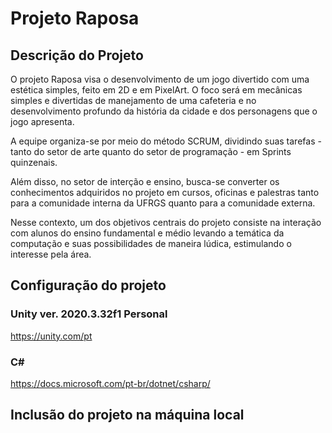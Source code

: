 # Projeto Raposa
## Descrição do Projeto
O projeto Raposa visa o desenvolvimento de um jogo divertido com uma estética simples, feito em 2D e em PixelArt. O foco será em mecânicas simples e divertidas de manejamento de uma cafeteria e no desenvolvimento profundo da história da cidade e dos personagens que o jogo apresenta.

A equipe organiza-se por meio do método SCRUM, dividindo suas tarefas - tanto do setor de arte quanto do setor de programação - em Sprints quinzenais.

Além disso, no setor de interção e ensino, busca-se converter os conhecimentos adquiridos no projeto em cursos, oficinas e palestras tanto para a comunidade interna da UFRGS quanto para a comunidade externa.

Nesse contexto, um dos objetivos centrais do projeto consiste na interação com alunos do ensino fundamental e médio levando a temática da computação e suas possibilidades de maneira lúdica, estimulando o interesse pela área.

## Configuração do projeto

### Unity ver. 2020.3.32f1 Personal
https://unity.com/pt

### C#
https://docs.microsoft.com/pt-br/dotnet/csharp/

## Inclusão do projeto na máquina local


